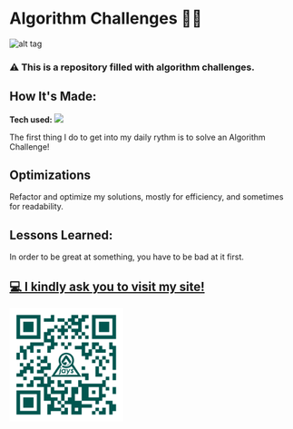 # Algorithm Challenges  🚀🌛
![alt tag](./imgs/algopractice.gif)
###  ⚠ This is a repository filled with algorithm challenges.

## How It's Made:

**Tech used:** <img src="https://img.shields.io/static/v1?label=|&message=JAVASCRIPT&color=3c7f5d&style=plastic&logo=javascript"/>

The first thing I do to get into my daily rythm is to solve an Algorithm Challenge! 

## Optimizations

Refactor and optimize my solutions, mostly for efficiency, and sometimes for readability. 

## Lessons Learned:

In order to be great at something, you have to be bad at it first.

## <a target="_blank" href="https://jaycam.dev/"  > 💻 I kindly ask you to visit my site!</a> 
<img src="./imgs/QRCode_JayCamDev.png" alt="QR code to website jaycam.dev" width="200"/>


